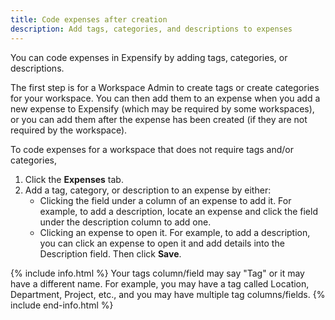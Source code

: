 ```yaml
---
title: Code expenses after creation
description: Add tags, categories, and descriptions to expenses
---
```

<div id="expensify-classic" markdown="1">

You can code expenses in Expensify by adding tags, categories, or descriptions. 

The first step is for a Workspace Admin to create tags or create categories for your workspace. You can then add them to an expense when you add a new expense to Expensify (which may be required by some workspaces), or you can add them after the expense has been created (if they are not required by the workspace). 

To code expenses for a workspace that does not require tags and/or categories,

1. Click the **Expenses** tab.
2. Add a tag, category, or description to an expense by either:
   - Clicking the field under a column of an expense to add it. For example, to add a description, locate an expense and click the field under the description column to add one.
   - Clicking an expense to open it. For example, to add a description, you can click an expense to open it and add details into the Description field. Then click **Save**.
  
{% include info.html %}
Your tags column/field may say "Tag" or it may have a different name. For example, you may have a tag called Location, Department, Project, etc., and you may have multiple tag columns/fields. 
{% include end-info.html %}

</div>
